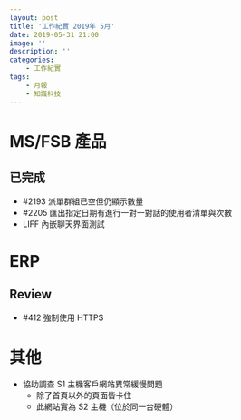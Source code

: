 ```yaml
---
layout: post
title: '工作紀實 2019年 5月'
date: 2019-05-31 21:00
image: ''
description: ''
categories:
    - 工作紀實
tags:
    - 月報
    - 知識科技
---
```


# MS/FSB 產品

## 已完成

* #2193 派單群組已空但仍顯示數量 
* #2205 匯出指定日期有進行一對一對話的使用者清單與次數 
* LIFF 內嵌聊天界面測試

# ERP

## Review

* #412 強制使用 HTTPS 

# 其他

* 協助調查 S1 主機客戶網站異常緩慢問題
    + 除了首頁以外的頁面皆卡住
    + 此網站實為 S2 主機（位於同一台硬體）

